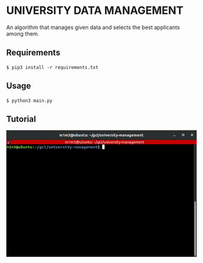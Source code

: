 # UNIVERSITY DATA MANAGEMENT #
An algorithm that manages given data and selects the best applicants among them.

## Requirements ##
```
$ pip3 install -r requirements.txt
```

## Usage ##
```
$ python3 main.py
```

## Tutorial ##
![resources/tutorial.gif](resources/tutorial.gif)
